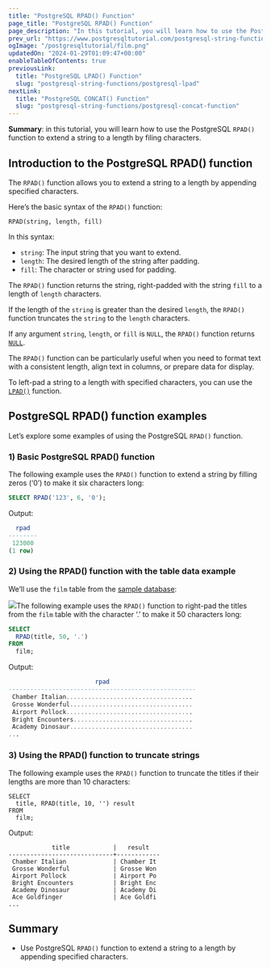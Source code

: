 ```yaml
---
title: "PostgreSQL RPAD() Function"
page_title: "PostgreSQL RPAD() Function"
page_description: "In this tutorial, you will learn how to use the PostgreSQL RPAD() function to extend a string to a length by filing characters."
prev_url: "https://www.postgresqltutorial.com/postgresql-string-functions/postgresql-rpad/"
ogImage: "/postgresqltutorial/film.png"
updatedOn: "2024-01-29T01:09:47+00:00"
enableTableOfContents: true
previousLink: 
  title: "PostgreSQL LPAD() Function"
  slug: "postgresql-string-functions/postgresql-lpad"
nextLink: 
  title: "PostgreSQL CONCAT() Function"
  slug: "postgresql-string-functions/postgresql-concat-function"
---
```





**Summary**: in this tutorial, you will learn how to use the PostgreSQL `RPAD()` function to extend a string to a length by filing characters.


## Introduction to the PostgreSQL RPAD() function

The `RPAD()` function allows you to extend a string to a length by appending specified characters.

Here’s the basic syntax of the `RPAD()` function:


```sqlsql
RPAD(string, length, fill)
```
In this syntax:

* `string`: The input string that you want to extend.
* `length`: The desired length of the string after padding.
* `fill`: The character or string used for padding.

The `RPAD()` function returns the string, right\-padded with the string `fill` to a length of `length` characters.

If the length of the `string` is greater than the desired `length`, the `RPAD()` function truncates the `string` to the `length` characters.

If any argument `string`, `length`, or `fill` is `NULL`, the `RPAD()` function returns [`NULL`](https://www.mysqltutorial.org/mysql-basics/mysql-null/).

The `RPAD()` function can be particularly useful when you need to format text with a consistent length, align text in columns, or prepare data for display.

To left\-pad a string to a length with specified characters, you can use the [`LPAD()`](postgresql-lpad) function.


## PostgreSQL RPAD() function examples

Let’s explore some examples of using the PostgreSQL `RPAD()` function.


### 1\) Basic PostgreSQL RPAD() function

The following example uses the `RPAD()` function to extend a string by filling zeros (‘0’) to make it six characters long:


```sql
SELECT RPAD('123', 6, '0');
```
Output:


```sql
  rpad
--------
 123000
(1 row)
```

### 2\) Using the RPAD() function with the table data example

We’ll use the `film` table from the [sample database](../postgresql-getting-started/postgresql-sample-database):

![](/postgresqltutorial/film.png)The following example uses the `RPAD()` function to right\-pad the titles from the `film` table with the character ‘.’ to make it 50 characters long:


```sql
SELECT 
  RPAD(title, 50, '.') 
FROM 
  film;
```
Output:


```sql
                        rpad
----------------------------------------------------
 Chamber Italian...................................
 Grosse Wonderful..................................
 Airport Pollock...................................
 Bright Encounters.................................
 Academy Dinosaur..................................
...
```

### 3\) Using the RPAD() function to truncate strings

The following example uses the `RPAD()` function to truncate the titles if their lengths are more than 10 characters:


```
SELECT 
  title, RPAD(title, 10, '') result
FROM 
  film;
```
Output:


```
            title            |   result
-----------------------------+------------
 Chamber Italian             | Chamber It
 Grosse Wonderful            | Grosse Won
 Airport Pollock             | Airport Po
 Bright Encounters           | Bright Enc
 Academy Dinosaur            | Academy Di
 Ace Goldfinger              | Ace Goldfi
...
```

## Summary

* Use PostgreSQL `RPAD()` function to extend a string to a length by appending specified characters.

